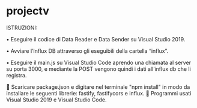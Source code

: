 # projectv

ISTRUZIONI: 

•	Eseguire il codice di Data Reader e Data Sender su Visual Studio 2019. 

•	Avviare l’Influx DB attraverso gli eseguibili della cartella “influx”. 

•	Eseguire il main.js su Visual Studio Code aprendo una chiamata al server su porta 3000, e mediante la POST vengono quindi i dati all’influx db che li registra. 

	Scaricare package.json e digitare nel terminale "npm install" in modo da installare le seguenti librerie: fastify, fastifycors e influx. 
	Programmi usati Visual Studio 2019 e Visual Studio Code.



